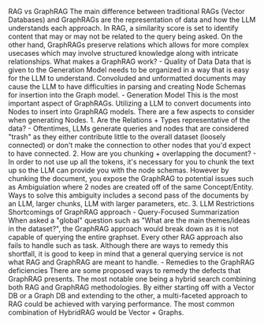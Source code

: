 RAG vs GraphRAG
    The main difference between traditional RAGs (Vector Databases) and GraphRAGs are the representation of data and how the LLM understands each approach. In RAG, a similarity score is set to identify content that may or may not be related to the query being asked. On the other hand, GraphRAGs preserve relations which allows for more complex usecases which may involve structured knowledge along with intricate relationships.
What makes a GraphRAG work?
    - Quality of Data
        Data that is given to the Generation Model needs to be organized in a way that is easy for the LLM to understand. Convoluded and unformatted documents may cause the LLM to have difficulties in parsing and creating Node Schemas for insertion into the Graph model.
    - Generation Model
        This is the most important aspect of GraphRAGs. Utilizing a LLM to convert documents into Nodes to insert into GraphRAG models. There are a few aspects to consider when generating Nodes.
            1. Are the Relations + Types representative of the data?
                - Oftentimes, LLMs generate queries and nodes that are considered "trash" as they either contribute little to the overall dataset (loosely connected) or don't make the connection to other nodes that you'd expect to have connected.
            2. How are you chunking + overlapping the document?
                - In order to not use up all the tokens, it's necessary for you to chunk the text up so the LLM can provide you with the node schemas. However by chunking the document, you expose the GraphRAG to potential issues such as Ambiguiation where 2 nodes are created off of the same Concept/Entity. Ways to solve this ambiguity includes a second pass of the documents by an LLM, larger chunks, LLM with larger parameters, etc.
            3. LLM Restrictions
Shortcomings of GraphRAG approach
    - Query-Focused Summarization
        When asked a "global" question such as "What are the main themes/ideas in the dataset?", the GraphRAG approach would break down as it is not capable of querying the entire graphset. Every other RAG approach also fails to handle such as task. Although there are ways to remedy this shortfall, it is good to keep in mind that a general querying service is not what RAG and GraphRAG are meant to handle. 
    - 
Remedies to the GraphRAG deficiencies
    There are some proposed ways to remedy the defects that GraphRAG presents. The most notable one being a hybrid search combining both RAG and GraphRAG methodologies. By either starting off with a Vector DB or a Graph DB and extending to the other, a multi-faceted approach to RAG could be achieved with varying performance. The most common combination of HybridRAG would be Vector + Graphs. 